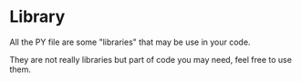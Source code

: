 # Library

All the PY file are some "libraries" that may be use in your code.

They are not really libraries but part of code you may need, feel free to use them.